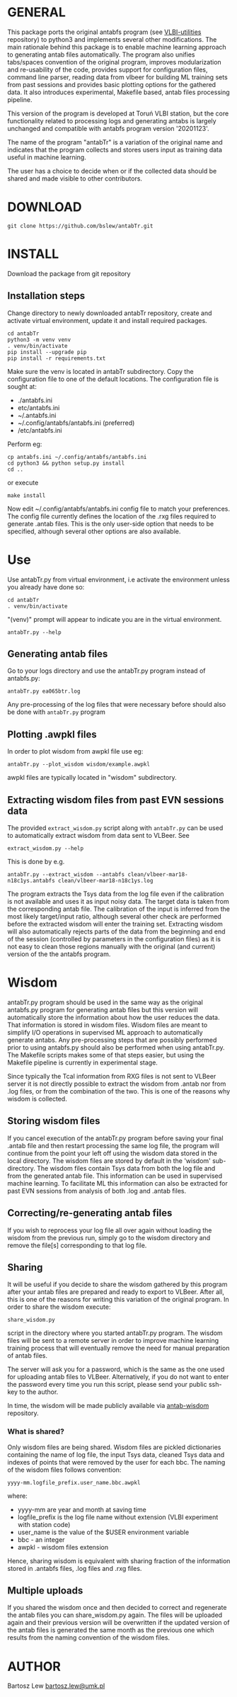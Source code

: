 # GENERAL

This package ports the original antabfs program 
(see [VLBI-utilities](https://github.com/evn-vlbi/VLBI-utilities) repository) 
to python3 and implements several other modifications. The main rationale behind this
package is to enable machine learning 
approach to generating antab files automatically. 
The program also unifies tabs/spaces convention of the original program, 
improves modularization and re-usability of the code,
provides support for configuration files, command line parser, reading data from
vlbeer for building ML training sets from past sessions and provides basic 
plotting options for the gathered data. It also
introduces experimental, Makefile based, antab files processing pipeline.

This version of the program is developed at Toruń VLBI station, but the core functionality
related to processing logs and generating antabs is largely unchanged and compatible with
antabfs program version '20201123'.

The name of the program "antabTr" is a variation of the original name and indicates
that the program collects and stores users input as training data useful
in machine learning.

The user has a choice to decide when or if the collected data should be shared and 
made visible to other contributors.


# DOWNLOAD

```
git clone https://github.com/bslew/antabTr.git
```

# INSTALL

Download the package from git repository

## Installation steps

Change directory to newly downloaded antabTr repository, create and activate virtual environment,
update it and install required packages.

```
cd antabTr
python3 -m venv venv
. venv/bin/activate
pip install --upgrade pip
pip install -r requirements.txt

```

Make sure the venv is located in antabTr subdirectory.
Copy the configuration file to one of the default locations.
The configuration file is sought at:

- ./antabfs.ini
- etc/antabfs.ini
- ~/.antabfs.ini
- ~/.config/antabfs/antabfs.ini (preferred)
- /etc/antabfs.ini

Perform eg:

```
cp antabfs.ini ~/.config/antabfs/antabfs.ini
cd python3 && python setup.py install
cd ..

```

or execute

```
make install
```

Now edit ~/.config/antabfs/antabfs.ini config file to match your preferences.
The config file currently defines the location of the .rxg files required to generate .antab files.
This is the only user-side option that needs to be specified, although several other options
are also available.

# Use

Use antabTr.py from virtual environment, i.e activate the environment unless you already have done so:

```
cd antabTr
. venv/bin/activate
```

"(venv)" prompt will appear to indicate you are in the virtual environment.

```
antabTr.py --help
```

## Generating antab files
Go to your logs directory and use the antabTr.py program instead of antabfs.py:

```
antabTr.py ea065btr.log
```

Any pre-processing of the log files that were necessary before should also be
done with `antabTr.py` program

## Plotting .awpkl files

In order to plot wisdom from awpkl file use eg:

```
antabTr.py --plot_wisdom wisdom/example.awpkl
```

awpkl files are typically located in "wisdom" subdirectory.


## Extracting wisdom files from past EVN sessions data

The provided `extract_wisdom.py` script along with `antabTr.py` can be used to automatically extract wisdom from data sent to VLBeer. See

```
extract_wisdom.py --help
```

This is done by e.g.

```
antabTr.py --extract_wisdom --antabfs clean/vlbeer-mar18-n18c1ys.antabfs clean/vlbeer-mar18-n18c1ys.log
```

The program extracts the Tsys data from the log file even if the calibration is 
not available and uses it as input noisy data. The target data is taken from the corresponding
antab file. The calibration of the input is inferred from the most likely target/input ratio,
although several other check are performed before the extracted wisdom will enter the training
set. Extracting wisdom will also automatically rejects parts of the data from the beginning
and end of the session (controlled by parameters in the configuration files) as it is not easy 
to clean those regions manually with the original (and current) version of the the antabfs
program.


# Wisdom

antabTr.py program should be used in the same way as the original antabfs.py program for 
generating antab files but
this version will automatically store the information about how the user reduces the data.
That information is stored in wisdom files.
Wisdom files are meant to simplify I/O operations in supervised ML approach to automatically generate antabs.
Any pre-processing steps that are possibly performed prior to using antabfs.py should also be
performed when using antabTr.py. The Makefile scripts makes some of that steps easier, but using 
the Makefile pipeline is currently in experimental stage.

Since typically the Tcal information from RXG files is not sent to VLBeer server it is not 
directly possible to extract the wisdom from .antab nor from .log files, or from the combination of the two. This is one of the reasons why wisdom is collected.

## Storing wisdom files
If you cancel execution of the antabTr.py program
before saving your final .antab file and then restart processing the same log file,
the program will continue from the point your left off using the wisdom data stored in the local
directory. The wisdom files are stored by default in the 'wisdom' sub-directory.
The wisdom files contain Tsys data from both the log file and from the generated antab file.
This information can be used in supervised machine learning.
To facilitate ML this information can also be extracted for past EVN sessions from analysis 
of both .log and .antab files.

## Correcting/re-generating antab files

If you wish to reprocess your log file all over again without loading the wisdom from the previous run, simply
go to the wisdom directory and remove the file[s] corresponding to that log file.

## Sharing
It will be useful if you decide to share the wisdom gathered by this program after your antab files
are prepared and ready to export to VLBeer. After all, this is one of the reasons for writing
this variation of the original program. In order to share the wisdom execute:

```
share_wisdom.py
```

script in the directory where you started antabTr.py program.
The wisdom files will be sent to a remote server in order to improve machine learning training process
that will eventually remove the need for manual preparation of antab files.

The server will ask you for a password, which is the same as the one used for uploading antab files
to VLBeer. Alternatively, if you do not want to enter the password every time you run this script,
please send your public ssh-key to the author.

In time, the wisdom will be made publicly available via [antab-wisdom](https://github.com/bslew/antab-wisdom)
repository.

### What is shared?

Only wisdom files are being shared. Wisdom files are pickled dictionaries containing the name of log file,
the input Tsys data, cleaned Tsys data and indexes of points that were removed by the user for each bbc.
The naming of the wisdom files follows convention:

`yyyy-mm.logfile_prefix.user_name.bbc.awpkl`

where:
- yyyy-mm are year and month at saving time
- logfile_prefix is the log file name without extension (VLBI experiment with station code)
- user_name is the value of the $USER environment variable
- bbc - an integer
- awpkl - wisdom files extension

Hence, sharing wisdom is equivalent with sharing fraction of the information stored in
.antabfs files, .log files and .rxg files.

## Multiple uploads
If you shared the wisdom once and then decided to correct and regenerate the antab files you can
share_wisdom.py again. The files will be uploaded again and their previous version will be overwritten if
the updated version of the antab files is generated the same month as the previous one which results from
the naming convention of the wisdom files.


# AUTHOR
Bartosz Lew [<bartosz.lew@umk.pl>](bartosz.lew@umk.pl)

